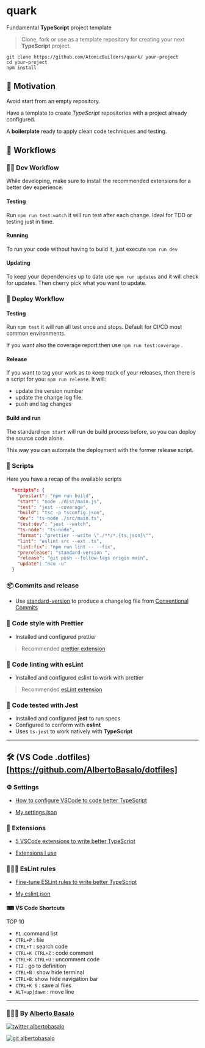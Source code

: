 # quark

Fundamental **TypeScript** project template

> Clone, fork or use as a template repository for creating your next **TypeScript** project.

```terminal
git clone https://github.com/AtomicBuilders/quark/ your-project
cd your-project
npm install
```

## 🎯 Motivation

Avoid start from an empty repository.

Have a template to create _TypeScript_ repositories with a project already configured.

A **boilerplate** ready to apply clean code techniques and testing.

## 🔗 Workflows

### 👨‍💻 Dev Workflow

While developing, make sure to install the recommended extensions for a better dev experience.

#### Testing

Run `npm run test:watch` it will run test after each change. Ideal for TDD or testing just in time.

#### Running

To run your code without having to build it, just execute `npm run dev`

#### Updating

To keep your dependencies up to date use `npm run updates` and it will check for updates. Then cherry pick what you want to update.

### 🚚 Deploy Workflow

#### Testing

Run `npm test` it will run all test once and stops. Default for CI/CD most common environments.

If you want also the coverage report then use `npm run test:coverage` .

#### Release

If you want to tag your work as to keep track of your releases, then there is a script for you: `npm run release`. It will:

- update the version number
- update the change log file.
- push and tag changes

#### Build and run

The standard `npm start` will run de build process before, so you can deploy the source code alone.

This way you can automate the deployment with the former release script.

### 🤖 Scripts

Here you have a recap of the available scripts

```json
  "scripts": {
    "prestart": "npm run build",
    "start": "node ./dist/main.js",
    "test": "jest --coverage",
    "build": "tsc -p tsconfig.json",
    "dev": "ts-node ./src/main.ts",
    "test:dev": "jest --watch",
    "ts-node": "ts-node",
    "format": "prettier --write \"./**/*.{ts,json}\"",
    "lint": "eslint src --ext .ts",
    "lint:fix": "npm run lint -- --fix",
    "prerelease": "standard-version ",
    "release": "git push --follow-tags origin main",
    "update": "ncu -u"
  }
```

### 📦 Commits and release

- Use [standard-version](https://www.npmjs.com/package/standard-version) to produce a changelog file from [Conventional Commits](https://www.conventionalcommits.org/en/v1.0.0/)

### 💅 Code style with Prettier

- Installed and configured prettier

> Recommended [prettier extension](https://github.com/prettier/prettier-vscode)

### 📐 Code linting with esLint

- Installed and configured eslint to work with prettier

> Recommended [esLint extension](https://marketplace.visualstudio.com/items?itemName=dbaeumer.vscode-eslint)

### 🧪 Code tested with Jest

- Installed and configured **jest** to run specs
- Configured to conform with **eslint**
- Uses `ts-jest` to work natively with **TypeScript**

---

## 🛠 (VS Code .dotfiles)[https://github.com/AlbertoBasalo/dotfiles]

### ⚙️ Settings

- [How to configure VSCode to code better TypeScript](https://albertobasalo.medium.com/how-to-configure-vscode-to-code-better-typescript-d6e000b2cb06?sk=4c0edee7dd123c0e0c7c6f7266c91e4d)

- [My settings.json](https://github.com/AlbertoBasalo/dotfiles/blob/main/settings.json)

### 🧩 Extensions

- [5 VSCode extensions to write better TypeScript](https://albertobasalo.medium.com/5-vscode-extensions-to-write-better-typescript-9804acbada9?sk=8907a533ca7e5b14aa2daa397bb667d1)

- [Extensions I use](https://github.com/AlbertoBasalo/dotfiles/blob/main/extensions-i-use.md)

### 👩🏼‍⚖️ EsLint rules

- [Fine-tune ESLint rules to write better TypeScript](https://albertobasalo.medium.com/fine-tune-eslint-rules-to-code-better-typescript-e4cabbbe2fa1?sk=fe0c1c07936f2c4a503dbce0272da621)

- [My eslint.json](https://github.com/AlbertoBasalo/dotfiles/blob/main/eslint.json)

#### ⌨ VS Code Shortcuts

TOP 10

- `F1` :command list
- `CTRL+P` : file
- `CTRL+T` : search code
- `CTRL+K CTRL+Z` : code comment
- `CTRL+K CTRL+U` : uncomment code
- `F12` : go to definition
- `CTRL+Ñ` : show hide terminal
- `CTRL+B`: show hide navigation bar
- `CTRL+K S` : save al files
- `ALT+up|dawn` : move line

---

<footer>
  <h3>🧑🏼‍💻 By <a href="https://albertobasalo.dev" target="blank">Alberto Basalo</a> </h3>
  <p>
    <a href="https://twitter.com/albertobasalo" target="blank">
      <img src="https://img.shields.io/twitter/follow/albertobasalo?logo=twitter&style=for-the-badge" alt="twitter albertobasalo" />
    </a>
  </p>
  <p>
    <a href="https://github.com/albertobasalo" target="blank">
      <img 
        src="https://img.shields.io/github/followers/albertobasalo?logo=github&label=profile albertobasalo&style=for-the-badge" alt="git albertobasalo" />
    </a>
  </p>
</footer>
